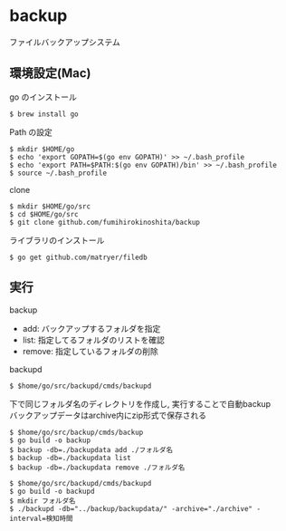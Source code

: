 # backup
ファイルバックアップシステム

## 環境設定(Mac)

go のインストール
```
$ brew install go
```

Path の設定
```
$ mkdir $HOME/go
$ echo 'export GOPATH=$(go env GOPATH)' >> ~/.bash_profile
$ echo 'export PATH=$PATH:$(go env GOPATH)/bin' >> ~/.bash_profile
$ source ~/.bash_profile
```

clone
```
$ mkdir $HOME/go/src
$ cd $HOME/go/src
$ git clone github.com/fumihirokinoshita/backup
```

ライブラリのインストール
```
$ go get github.com/matryer/filedb
```

## 実行

backup
- add: バックアップするフォルダを指定
- list: 指定してるフォルダのリストを確認
- remove: 指定しているフォルダの削除

backupd
```
$ $home/go/src/backupd/cmds/backupd
```
下で同じフォルダ名のディレクトリを作成し, 実行することで自動backup  
バックアップデータはarchive内にzip形式で保存される

```
$ $home/go/src/backup/cmds/backup
$ go build -o backup
$ backup -db=./backupdata add ./フォルダ名
$ backup -db=./backupdata list
$ backup -db=./backupdata remove ./フォルダ名

$ $home/go/src/backupd/cmds/backupd
$ go build -o backupd
$ mkdir フォルダ名
$ ./backupd -db="../backup/backupdata/" -archive="./archive" -interval=検知時間
```